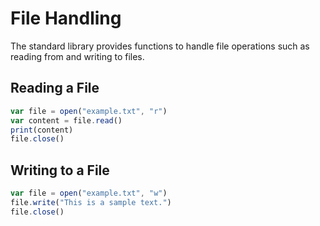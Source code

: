 # File Handling

The standard library provides functions to handle file operations such as reading from and writing to files.

## Reading a File

```ts
var file = open("example.txt", "r")
var content = file.read()
print(content)
file.close()
```

## Writing to a File

```ts
var file = open("example.txt", "w")
file.write("This is a sample text.")
file.close()
```
